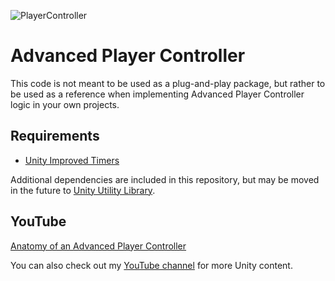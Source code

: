 ![PlayerController](https://github.com/user-attachments/assets/10d61ea9-93bb-4c97-9636-0f95ba15653f)
# Advanced Player Controller

This code is not meant to be used as a plug-and-play package, but rather to be used as a reference 
when implementing Advanced Player Controller logic in your own projects.

## Requirements
- [Unity Improved Timers](https://github.com/adammyhre/Unity-Improved-Timers)

Additional dependencies are included in this repository, but may be moved in the future to [Unity Utility Library](https://github.com/adammyhre/Unity-Utils).

## YouTube

[Anatomy of an Advanced Player Controller](https://youtu.be/jSauntZrQro)

You can also check out my [YouTube channel](https://www.youtube.com/@git-amend?sub_confirmation=1) for more Unity content.
